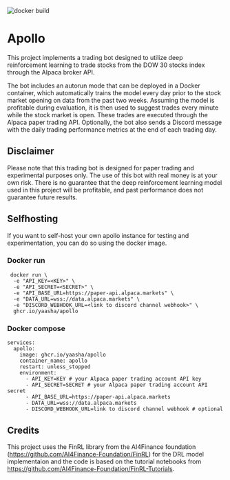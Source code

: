 ![docker build](https://github.com/Yaasha/Apollo/actions/workflows/docker-publish.yml/badge.svg)

# Apollo

This project implements a trading bot designed to utilize deep reinforcement learning to trade stocks from the DOW 30 stocks index through the Alpaca broker API.

The bot includes an autorun mode that can be deployed in a Docker container, which automatically trains the model every day prior to the stock market opening on data from the past two weeks. Assuming the model is profitable during evaluation, it is then used to suggest trades every minute while the stock market is open. These trades are executed through the Alpaca paper trading API. Optionally, the bot also sends a Discord message with the daily trading performance metrics at the end of each trading day.


## Disclaimer
Please note that this trading bot is designed for paper trading and experimental purposes only. The use of this bot with real money is at your own risk. There is no guarantee that the deep reinforcement learning model used in this project will be profitable, and past performance does not guarantee future results.

## Selfhosting

If you want to self-host your own apollo instance for testing and experimentation, you can do so using the docker image.

### Docker run

```
 docker run \
  -e "API_KEY=<KEY>" \
  -e "API_SECRET=<SECRET>" \
  -e "API_BASE_URL=https://paper-api.alpaca.markets" \
  -e "DATA_URL=wss://data.alpaca.markets" \
  -e "DISCORD_WEBHOOK_URL=<link to discord channel webhook>" \
  ghcr.io/yaasha/apollo
```

### Docker compose
```
services:
  apollo:
    image: ghcr.io/yaasha/apollo
    container_name: apollo
    restart: unless_stopped
    environment:
      - API_KEY=KEY # your Alpaca paper trading account API key
      - API_SECRET=SECRET # your Alpaca paper trading account API secret
      - API_BASE_URL=https://paper-api.alpaca.markets
      - DATA_URL=wss://data.alpaca.markets
      - DISCORD_WEBHOOK_URL=link to discord channel webhook # optional
```


## Credits
This project uses the FinRL library from the AI4Finance foundation (https://github.com/AI4Finance-Foundation/FinRL) for the DRL model implementaion and the code is based on the tutorial notebooks from https://github.com/AI4Finance-Foundation/FinRL-Tutorials.
